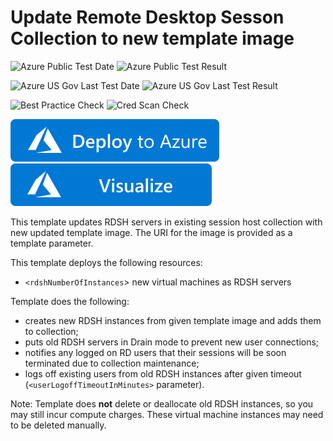 # Update Remote Desktop Sesson Collection to new template image

![Azure Public Test Date](https://azurequickstartsservice.blob.core.windows.net/badges/rds-update-rdsh-collection/PublicLastTestDate.svg)
![Azure Public Test Result](https://azurequickstartsservice.blob.core.windows.net/badges/rds-update-rdsh-collection/PublicDeployment.svg)

![Azure US Gov Last Test Date](https://azurequickstartsservice.blob.core.windows.net/badges/rds-update-rdsh-collection/FairfaxLastTestDate.svg)
![Azure US Gov Last Test Result](https://azurequickstartsservice.blob.core.windows.net/badges/rds-update-rdsh-collection/FairfaxDeployment.svg)

![Best Practice Check](https://azurequickstartsservice.blob.core.windows.net/badges/rds-update-rdsh-collection/BestPracticeResult.svg)
![Cred Scan Check](https://azurequickstartsservice.blob.core.windows.net/badges/rds-update-rdsh-collection/CredScanResult.svg)

[![Deploy to Azure](https://raw.githubusercontent.com/Azure/azure-quickstart-templates/master/1-CONTRIBUTION-GUIDE/images/deploytoazure.svg?sanitize=true)](https://portal.azure.com/#create/Microsoft.Template/uri/https%3A%2F%2Fraw.githubusercontent.com%2Fazure%2Fazure-quickstart-templates%2Fmaster%2Frds-update-rdsh-collection%2F%2Fazuredeploy.json)
[![Visualize](https://raw.githubusercontent.com/Azure/azure-quickstart-templates/master/1-CONTRIBUTION-GUIDE/images/visualizebutton.svg?sanitize=true)](http://armviz.io/#/?load=https%3A%2F%2Fraw.githubusercontent.com%2FAzure%2Fazure-quickstart-templates%2Fmaster%rds-update-rdsh-collection%2Fazuredeploy.json)

This template updates RDSH servers in existing session host collection with new
updated template image. The URI for the image is provided as a template
parameter.

This template deploys the following resources:

- `<rdshNumberOfInstances`> new virtual machines as RDSH servers

Template does the following:

- creates new RDSH instances from given template image and adds them to
  collection;
- puts old RDSH servers in Drain mode to prevent new user connections;
- notifies any logged on RD users that their sessions will be soon terminated
  due to collection maintenance;
- logs off existing users from old RDSH instances after given timeout
  (`<userLogoffTimeoutInMinutes>` parameter).

Note: Template does **not** delete or deallocate old RDSH instances, so you may
still incur compute charges. These virtual machine instances may need to be
deleted manually.
